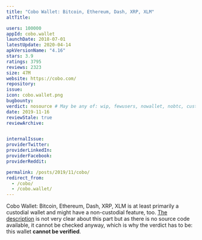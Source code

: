 ```yaml
---
title: "Cobo Wallet: Bitcoin, Ethereum, Dash, XRP, XLM"
altTitle: 

users: 100000
appId: cobo.wallet
launchDate: 2018-07-01
latestUpdate: 2020-04-14
apkVersionName: "4.16"
stars: 3.9
ratings: 3795
reviews: 2323
size: 47M
website: https://cobo.com/
repository: 
issue: 
icon: cobo.wallet.png
bugbounty: 
verdict: nosource # May be any of: wip, fewusers, nowallet, nobtc, custodial, nosource, nonverifiable, verifiable, bounty, defunct
date: 2019-11-16
reviewStale: true
reviewArchive:


internalIssue: 
providerTwitter: 
providerLinkedIn: 
providerFacebook: 
providerReddit: 

permalink: /posts/2019/11/cobo/
redirect_from:
  - /cobo/
  - /cobo.wallet/
---
```



Cobo Wallet: Bitcoin, Ethereum, Dash, XRP, XLM
is at least primarily a custodial wallet and might have a non-custodial feature,
too.
[The description](https://cobo.com/wallet) is not very clear about this part but as
there is no source code available, it cannot be checked anyway, which is why the
verdict has to be: this wallet **cannot be verified**.
